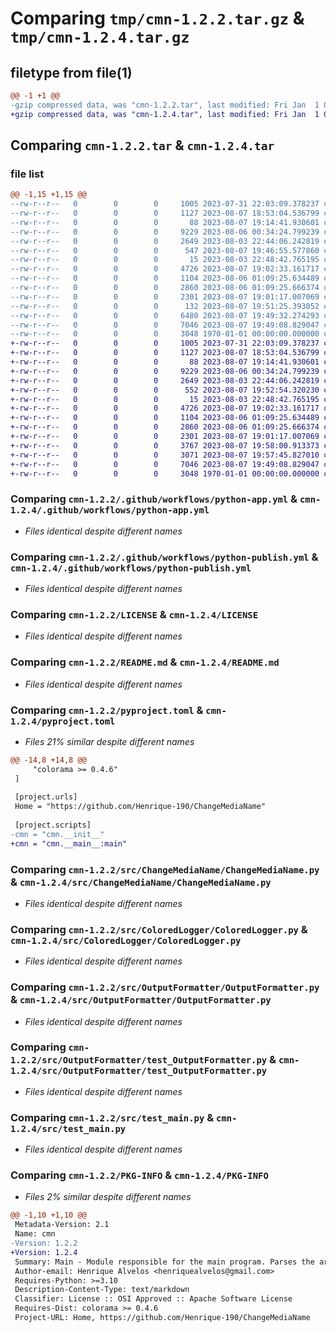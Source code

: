 # Comparing `tmp/cmn-1.2.2.tar.gz` & `tmp/cmn-1.2.4.tar.gz`

## filetype from file(1)

```diff
@@ -1 +1 @@
-gzip compressed data, was "cmn-1.2.2.tar", last modified: Fri Jan  1 00:00:00 2016, max compression
+gzip compressed data, was "cmn-1.2.4.tar", last modified: Fri Jan  1 00:00:00 2016, max compression
```

## Comparing `cmn-1.2.2.tar` & `cmn-1.2.4.tar`

### file list

```diff
@@ -1,15 +1,15 @@
--rw-r--r--   0        0        0     1005 2023-07-31 22:03:09.378237 cmn-1.2.2/.github/workflows/python-app.yml
--rw-r--r--   0        0        0     1127 2023-08-07 18:53:04.536799 cmn-1.2.2/.github/workflows/python-publish.yml
--rw-r--r--   0        0        0       88 2023-08-07 19:14:41.930601 cmn-1.2.2/.gitignore
--rw-r--r--   0        0        0     9229 2023-08-06 00:34:24.799239 cmn-1.2.2/LICENSE
--rw-r--r--   0        0        0     2649 2023-08-03 22:44:06.242819 cmn-1.2.2/README.md
--rw-r--r--   0        0        0      547 2023-08-07 19:46:55.577860 cmn-1.2.2/pyproject.toml
--rw-r--r--   0        0        0       15 2023-08-03 22:48:42.765195 cmn-1.2.2/requirements.txt
--rw-r--r--   0        0        0     4726 2023-08-07 19:02:33.161717 cmn-1.2.2/src/ChangeMediaName/ChangeMediaName.py
--rw-r--r--   0        0        0     1104 2023-08-06 01:09:25.634489 cmn-1.2.2/src/ColoredLogger/ColoredLogger.py
--rw-r--r--   0        0        0     2860 2023-08-06 01:09:25.666374 cmn-1.2.2/src/OutputFormatter/OutputFormatter.py
--rw-r--r--   0        0        0     2301 2023-08-07 19:01:17.007069 cmn-1.2.2/src/OutputFormatter/test_OutputFormatter.py
--rw-r--r--   0        0        0      132 2023-08-07 19:51:25.393052 cmn-1.2.2/src/cmn/__init__.py
--rw-r--r--   0        0        0     6480 2023-08-07 19:49:32.274293 cmn-1.2.2/src/cmn/__main__.py
--rw-r--r--   0        0        0     7046 2023-08-07 19:49:08.829047 cmn-1.2.2/src/test_main.py
--rw-r--r--   0        0        0     3048 1970-01-01 00:00:00.000000 cmn-1.2.2/PKG-INFO
+-rw-r--r--   0        0        0     1005 2023-07-31 22:03:09.378237 cmn-1.2.4/.github/workflows/python-app.yml
+-rw-r--r--   0        0        0     1127 2023-08-07 18:53:04.536799 cmn-1.2.4/.github/workflows/python-publish.yml
+-rw-r--r--   0        0        0       88 2023-08-07 19:14:41.930601 cmn-1.2.4/.gitignore
+-rw-r--r--   0        0        0     9229 2023-08-06 00:34:24.799239 cmn-1.2.4/LICENSE
+-rw-r--r--   0        0        0     2649 2023-08-03 22:44:06.242819 cmn-1.2.4/README.md
+-rw-r--r--   0        0        0      552 2023-08-07 19:52:54.320230 cmn-1.2.4/pyproject.toml
+-rw-r--r--   0        0        0       15 2023-08-03 22:48:42.765195 cmn-1.2.4/requirements.txt
+-rw-r--r--   0        0        0     4726 2023-08-07 19:02:33.161717 cmn-1.2.4/src/ChangeMediaName/ChangeMediaName.py
+-rw-r--r--   0        0        0     1104 2023-08-06 01:09:25.634489 cmn-1.2.4/src/ColoredLogger/ColoredLogger.py
+-rw-r--r--   0        0        0     2860 2023-08-06 01:09:25.666374 cmn-1.2.4/src/OutputFormatter/OutputFormatter.py
+-rw-r--r--   0        0        0     2301 2023-08-07 19:01:17.007069 cmn-1.2.4/src/OutputFormatter/test_OutputFormatter.py
+-rw-r--r--   0        0        0     3767 2023-08-07 19:58:00.913373 cmn-1.2.4/src/cmn/__init__.py
+-rw-r--r--   0        0        0     3071 2023-08-07 19:57:45.827010 cmn-1.2.4/src/cmn/__main__.py
+-rw-r--r--   0        0        0     7046 2023-08-07 19:49:08.829047 cmn-1.2.4/src/test_main.py
+-rw-r--r--   0        0        0     3048 1970-01-01 00:00:00.000000 cmn-1.2.4/PKG-INFO
```

### Comparing `cmn-1.2.2/.github/workflows/python-app.yml` & `cmn-1.2.4/.github/workflows/python-app.yml`

 * *Files identical despite different names*

### Comparing `cmn-1.2.2/.github/workflows/python-publish.yml` & `cmn-1.2.4/.github/workflows/python-publish.yml`

 * *Files identical despite different names*

### Comparing `cmn-1.2.2/LICENSE` & `cmn-1.2.4/LICENSE`

 * *Files identical despite different names*

### Comparing `cmn-1.2.2/README.md` & `cmn-1.2.4/README.md`

 * *Files identical despite different names*

### Comparing `cmn-1.2.2/pyproject.toml` & `cmn-1.2.4/pyproject.toml`

 * *Files 21% similar despite different names*

```diff
@@ -14,8 +14,8 @@
     "colorama >= 0.4.6"
 ]
 
 [project.urls]
 Home = "https://github.com/Henrique-190/ChangeMediaName"
 
 [project.scripts]
-cmn = "cmn.__init__"
+cmn = "cmn.__main__:main"
```

### Comparing `cmn-1.2.2/src/ChangeMediaName/ChangeMediaName.py` & `cmn-1.2.4/src/ChangeMediaName/ChangeMediaName.py`

 * *Files identical despite different names*

### Comparing `cmn-1.2.2/src/ColoredLogger/ColoredLogger.py` & `cmn-1.2.4/src/ColoredLogger/ColoredLogger.py`

 * *Files identical despite different names*

### Comparing `cmn-1.2.2/src/OutputFormatter/OutputFormatter.py` & `cmn-1.2.4/src/OutputFormatter/OutputFormatter.py`

 * *Files identical despite different names*

### Comparing `cmn-1.2.2/src/OutputFormatter/test_OutputFormatter.py` & `cmn-1.2.4/src/OutputFormatter/test_OutputFormatter.py`

 * *Files identical despite different names*

### Comparing `cmn-1.2.2/src/test_main.py` & `cmn-1.2.4/src/test_main.py`

 * *Files identical despite different names*

### Comparing `cmn-1.2.2/PKG-INFO` & `cmn-1.2.4/PKG-INFO`

 * *Files 2% similar despite different names*

```diff
@@ -1,10 +1,10 @@
 Metadata-Version: 2.1
 Name: cmn
-Version: 1.2.2
+Version: 1.2.4
 Summary: Main - Module responsible for the main program. Parses the arguments and calls the other modules.
 Author-email: Henrique Alvelos <henriquealvelos@gmail.com>
 Requires-Python: >=3.10
 Description-Content-Type: text/markdown
 Classifier: License :: OSI Approved :: Apache Software License
 Requires-Dist: colorama >= 0.4.6
 Project-URL: Home, https://github.com/Henrique-190/ChangeMediaName
```

